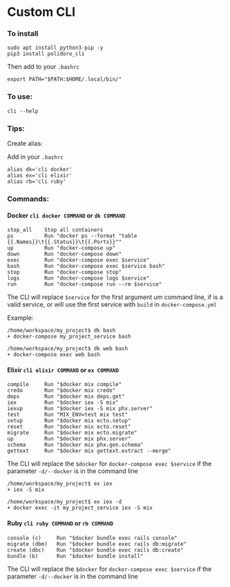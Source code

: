 # Custom CLI
### To install

```
sudo apt install python3-pip -y
pip3 install polidoro_cli
```

Then add to your `.bashrc`
```
export PATH="$PATH:$HOME/.local/bin/"
```

### To use:
`cli --help`

### Tips:
Create alias:

Add in your `.bashrc`
```
alias dk='cli docker'
alias ex='cli elixir'
alias rb='cli ruby'
```

### Commands:
#### Docker `cli docker COMMAND` or `dk COMMAND`
```
stop_all    Stop all containers
ps          Run "docker ps --format "table {{.Names}}\t{{.Status}}\t{{.Ports}}""
up          Run "docker-compose up"
down        Run "docker-compose down"
exec        Run "docker-compose exec $service"
bash        Run "docker-compose exec $service bash"
stop        Run "docker-compose stop"
logs        Run "docker-compose logs $service"
run         Run "docker-compose run --rm $service"
```
The CLI will replace `$service` for the first argument um command line, if is a valid service, 
or will use the first service with `build` in `docker-compose.yml`

Example:
```
/home/workspace/my_project$ dk bash
+ docker-compose my_project_service bash

/home/workspace/my_project$ dk web bash
+ docker-compose exec web bash

```

#### Elixir `cli elixir COMMAND` or `ex COMMAND`
```
compile     Run "$docker mix compile"
credo       Run "$docker mix credo"
deps        Run "$docker mix deps.get"
iex         Run "$docker iex -S mix"
iexup       Run "$docker iex -S mix phx.server"
test        Run "MIX_ENV=test mix test"
setup       Run "$docker mix ecto.setup"
reset       Run "$docker mix ecto.reset"
migrate     Run "$docker mix ecto.migrate"
up          Run "$docker mix phx.server"
schema      Run "$docker mix phx.gen.schema"
gettext     Run "$docker mix gettext.extract --merge"
```
The CLI will replace the `$docker` for `docker-compose exec $service` 
if the parameter `-d/--docker` is in the command line
```
/home/workspace/my_project$ ex iex
+ iex -S mix

/home/workspace/my_project$ ex iex -d
+ docker exec -it my_project_service iex -S mix
```

#### Ruby `cli ruby COMMAND` or `rb COMMAND`
```
console (c)     Run "$docker bundle exec rails console"
migrate (dbm)   Run "$docker bundle exec rails db:migrate"
create (dbc)    Run "$docker bundle exec rails db:create"
bundle (b)      Run "$docker bundle install"
```
The CLI will replace the `$docker` for `docker-compose exec $service`
if the parameter `-d/--docker` is in the command line
